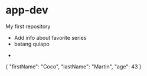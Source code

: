 # app-dev
My first repository
- Add info about favorite series
- batang quiapo
- ```
{
  "firstName": "Coco",
  "lastName": "Martin",
  "age": 43
}
```
